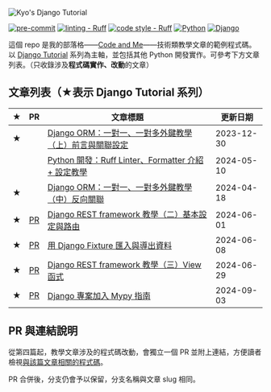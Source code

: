 ![Kyo's Django Tutorial](https://i.imgur.com/D4mTT4l.png)

[![pre-commit](https://img.shields.io/badge/pre--commit-enabled-blue?labelColor=444&logo=pre-commit)](https://github.com/pre-commit/pre-commit)
[![linting - Ruff](https://img.shields.io/endpoint?url=https://raw.githubusercontent.com/astral-sh/ruff/main/assets/badge/v2.json)](https://github.com/astral-sh/ruff)
[![code style - Ruff](https://img.shields.io/endpoint?url=https://raw.githubusercontent.com/astral-sh/ruff/main/assets/badge/format.json?labelColor=444)](https://github.com/astral-sh/ruff)
[![Python](https://img.shields.io/badge/python-3.12-blue?labelColor=444&logo=python&logoColor=DDD)](https://www.python.org/)
[![Django](https://img.shields.io/badge/django-4.2-darkgreen?labelColor=444&logo=django)](https://www.djangoproject.com/)



這個 repo 是我的部落格——[Code and Me](https://blog.kyomind.tw/)——技術類教學文章的範例程式碼。以 [Django Tutorial](https://blog.kyomind.tw/tags/Django-Tutorial/) 系列為主軸，並包括其他 Python 開發實作。可參考下方文章列表。（只收錄涉及**程式碼實作、改動**的文章）

## 文章列表（★表示 Django Tutorial 系列）

| ★   | PR                     | 文章標題                                                                                           | 更新日期   |
| --- | ------------------------ | -------------------------------------------------------------------------------------------------- | ---------- |
| ★   |         | [Django ORM：一對一、一對多外鍵教學（上）前言與關聯設定](https://blog.kyomind.tw/django-models/)   | 2023-12-30 |
|     |                 | [Python 開發：Ruff Linter、Formatter 介紹 + 設定教學](https://blog.kyomind.tw/ruff/)               | 2024-05-10 |
| ★   |  | [Django ORM：一對一、一對多外鍵教學（中）反向關聯](https://blog.kyomind.tw/reverse-relationships/) | 2024-04-18 |
| ★   | [PR](https://github.com/kyomind/Django-Tutorial/pull/1) | [Django REST framework 教學（二）基本設定與路由](https://blog.kyomind.tw/django-rest-framework-02/) | 2024-06-01 |
| ★   | [PR](https://github.com/kyomind/Django-Tutorial/pull/2) | [用 Django Fixture 匯入與導出資料](https://blog.kyomind.tw/django-fixtures/) | 2024-06-08 |
| ★   | [PR](https://github.com/kyomind/Django-Tutorial/pull/4) | [Django REST framework 教學（三）View 函式](https://blog.kyomind.tw/django-rest-framework-03/) | 2024-06-29 |
| ★   | [PR](https://github.com/kyomind/Django-Tutorial/pull/5) | [Django 專案加入 Mypy 指南](https://blog.kyomind.tw/mypy-django-guide/) | 2024-09-03 |

## PR 與連結說明

從第四篇起，教學文章涉及的程式碼改動，會獨立一個 PR 並附上連結，方便讀者檢視[與該篇文章相關的程式碼](https://github.com/kyomind/Django-Tutorial/pull/1/files)。

PR 合併後，分支仍會予以保留，分支名稱與文章 slug 相同。
